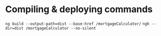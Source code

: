 # Compiling & deploying commands

`ng build --output-path=dist --base-href /mortgageCalculator/`
`ngh --dir=dist /mortgageCalculator --no-silent`